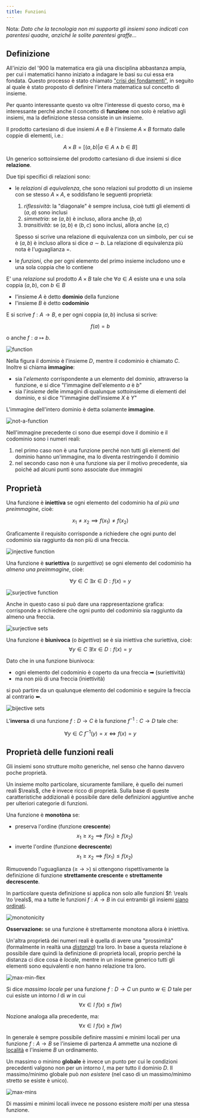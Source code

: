 ```yaml
---
title: Funzioni
---
```


<script>
	import Definition from "$lib/envs/Definition.svelte";
	import Img from "$lib/objs/Img.svelte";
</script>

Nota: *Dato che la tecnologia non mi supporta gli insiemi sono indicati con parentesi
quadre, anziché le solite parentesi graffe...*
<br>

## Definizione

All'inizio del '900 la matematica era già una disciplina abbastanza ampia, per
cui i matematici hanno iniziato a indagare le basi su cui essa era fondata.
Questo processo è stato chiamato ["crisi dei
fondamenti"](https://it.wikipedia.org/wiki/Crisi_dei_fondamenti_della_matematica),
in seguito al quale è stato proposto di definire l'intera matematica sul
concetto di insieme.

Per quanto interessante questo va oltre l'interesse di questo corso, ma
è interessante perché anche il concetto di **funzione** non solo è relativo agli
insiemi, ma la definizione stessa consiste in un insieme.



<Definition title="Prodotto Cartesiano">

Il prodotto cartesiano di due insiemi $A$ e $B$ è l'insieme $A \times B$ formato
dalle coppie di elementi, i.e.:

$$
A \times B = \left[ (a, b) | a \in A \land b \in B \right]
$$

</Definition>

Un generico sottoinsieme del prodotto cartesiano di due insiemi si dice
**relazione**.

Due tipi specifici di relazioni sono:

- le *relazioni di equivalenza*, che sono relazioni sul prodotto di un insieme
	con se stesso $A \times A$, e soddisfano le seguenti proprietà:
	1. *riflessività*: la "diagonale" è sempre inclusa, cioè tutti gli elementi di
		 $(a,a)$ sono inclusi
	2. *simmetria*: se $(a,b)$ è incluso, allora anche $(b,a)$
	3. *transitività*: se $(a,b)$ e $(b,c)$ sono inclusi, allora anche $(a,c)$

	Spesso si scrive una relazione di equivalenza con un simbolo, per cui se
	è $(a,b)$ è incluso allora si dice $a \sim b$. La relazione di equivalenza più
	nota è l'uguaglianza $=$.
- le *funzioni*, che per ogni elemento del primo insieme includono uno e una
	sola coppia che lo contiene

<Definition title="Funzione">

E' una *relazione* sul prodotto $A \times B$ tale che $\forall a \in A$ esiste
una e una sola coppia $(a,b)$, con $b \in B$

- l'insieme $A$ è detto **dominio** della funzione
- l'insieme $B$ è detto **codominio**

E si scrive $f: A \to B$, e per ogni coppia $(a,b)$ inclusa si scrive:

$$
f(a) = b
$$

o anche $f: a \mapsto b$.

</Definition>

<Img alt="function" src="/static/2021-prepmath/function.png"/>

Nella figura il dominio è l'insieme $D$, mentre il codominio è chiamato $C$.
Inoltre si chiama **immagine**:

- sia l'*elemento* corrispondente a un elemento del dominio, attraverso la
	funzione, e si dice "l'immagine dell'elemento $a$ è $b$"
- sia l'*insieme* delle immagini di qualunque sottoinsieme di elementi del
	dominio, e si dice "l'immagine dell'insieme $X$ è $Y$"

L'immagine dell'intero dominio è detta solamente **immagine**.

<Img alt="not-a-function" src="/static/2021-prepmath/not-a-function.png"/>

Nell'immagine precedente ci sono due esempi dove il dominio e il codominio sono
i numeri reali:

1. nel primo caso non è una funzione perché non tutti gli elementi del dominio
	 hanno un'immagine, ma lo diventa restringendo il dominio
2. nel secondo caso non è una funzione sia per il motivo precedente, sia poiché
	 ad alcuni punti sono associate due immagini

## Proprietà

<Definition title="Iniettiva">

Una funzione è **iniettiva** se ogni elemento del codominio ha *al più una
preimmagine*, cioè:

$$
x_1 \neq x_2 \implies f(x_1) \neq f(x_2)
$$

</Definition>

Graficamente il requisito corrisponde a richiedere che ogni punto del codominio
sia raggiunto da non più di una freccia.

<Img alt="injective function" src="/static/2021-prepmath/injective.png"/>

<Definition title="Suriettiva">

Una funzione è **suriettiva** (o *surgettiva*) se ogni elemento del codominio ha
*almeno una preimmagine*, cioè:

$$
\forall y \in C ~ \exists x \in D : f(x) = y
$$

</Definition>


<Img alt="surjective function" src="/static/2021-prepmath/surjective.png"/>

Anche in questo caso si può dare una rappresentazione grafica: corrisponde
a richiedere che ogni punto del codominio sia raggiunto da almeno una freccia.

<Img alt="surjective sets" src="/static/2021-prepmath/surjective-set.png"/>

<Definition title="Biunivoca">

Una funzione è **biunivoca** (o *bigettiva*) se è sia iniettiva che suriettiva,
cioè:
$$
\forall y \in C ~ \exists ! x \in D : f(x) = y
$$

</Definition>

Dato che in una funzione biunivoca:
- ogni elemento del codominio è coperto da una freccia ➡ (suriettività)
- ma non più di una freccia (iniettività)

si può partire da un qualunque elemento del codominio e seguire la freccia al
contrario ⬅.

<Img alt="bijective sets" src="/static/2021-prepmath/bijective.png"/>

<Definition title="Funzione Inversa">

L'**inversa** di una funzione $f: D \to C$ è la funzione $f^{-1}: C \to D$ tale
che:

$$
\forall y \in C ~ f^{-1}(y) = x \iff f(x) = y
$$

</Definition>


## Proprietà delle funzioni reali

Gli insiemi sono strutture molto generiche, nel senso che hanno davvero poche
proprietà.

Un insieme molto particolare, sicuramente familiare, è quello dei numeri reali
$\reals$, che è invece ricco di proprietà.
Sulla base di queste caratteristiche addizionali è possibile dare delle
definizioni aggiuntive anche per ulteriori categorie di funzioni.

<Definition title="Monotònia">

Una funzione è **monotòna** se:

- preserva l'ordine (funzione **crescente**)
$$
x_1 \geq x_2 \implies f(x_1) \geq f(x_2)
$$
- inverte l'ordine (funzione **decrescente**)
$$
x_1 \geq x_2 \implies f(x_1) \leq f(x_2)
$$

Rimuovendo l'uguaglianza ($\geq ~\to~ >$) si ottengono
rispettivamente la definizione di funzione **strettamente crescente**
e **strettamente decrescente**.

</Definition>

In particolare questa definizione si applica non solo alle funzioni $f: \reals
\to \reals$, ma a tutte le funzioni $f: A \to B$ in cui entrambi gli insiemi
[siano ordinati](https://it.wikipedia.org/wiki/Relazione_d%27ordine).

<Img alt="monotonicity" src="/static/2021-prepmath/monotonic.png"/>

**Osservazione:** se una funzione è strettamente monotona allora è iniettiva.

Un'altra proprietà dei numeri reali è quella di avere una "prossimità"
(formalmente in realtà una
[*distanza*](https://it.wikipedia.org/wiki/Spazio_metrico)) tra loro.
In base a questa relazione è possibile dare quindi la definizione di proprietà
locali, proprio perché la distanza ci dice cosa è *locale*, mentre in un insieme
generico tutti gli elementi sono equivalenti e non hanno relazione tra loro.


<Img alt="max-min-flex" src="/static/2021-prepmath/maxmin.png"/>

<Definition title="Massimo locale">

Si dice *massimo locale* per una funzione $f: D \to C$ un punto $w \in D$ tale
per cui esiste un intorno $I$ di $w$ in cui 
$$
\forall x \in I ~ f(x) \leq f(w)
$$

</Definition>

<Definition title="Minimo locale">

Nozione analoga alla precedente, ma:
$$
\forall x \in I ~ f(x) \geq f(w)
$$

</Definition>

In generale è sempre possibile definire massimi e minimi locali per una funzione
$f: A \to B$ se l'insieme di partenza $A$ ammette una nozione di
[località](https://it.wikipedia.org/wiki/Spazio_topologico) e l'insieme $B$ un
ordinamento.

Un massimo o minimo **globale** è invece un punto per cui le condizioni
precedenti valgono non per un intorno $I$, ma per tutto il dominio $D$.
Il massimo/minimo globale può *non esistere* (nel caso di un massimo/minimo
stretto se esiste è unico). 

<Img alt="max-mins" src="/static/2021-prepmath/maxmins.png"/>

Di massimi e minimi locali invece ne possono esistere *molti* per una stessa
funzione.

<!-- vim: set spelllang=it: -->

